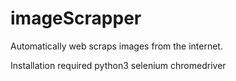 # imageScrapper
Automatically web scraps images from the internet.

Installation required
python3
selenium
chromedriver

